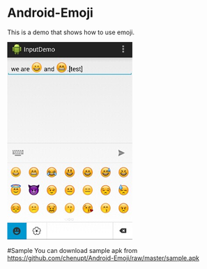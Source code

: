 Android-Emoji
=============

This is a demo that shows how to use emoji.


![test.jpg](./test.jpg "")


#Sample
You can download sample apk from https://github.com/chenupt/Android-Emoji/raw/master/sample.apk